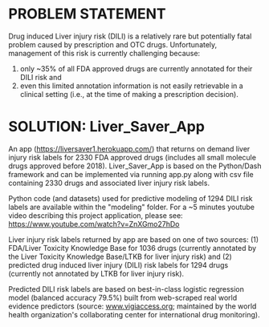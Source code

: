# PROBLEM STATEMENT
Drug induced Liver injury risk (DILI) is a relatively rare but potentially fatal problem caused by prescription and OTC drugs. Unfortunately, management of this risk is currently challenging because:
1.	only ~35% of all FDA approved drugs are currently annotated for their DILI risk and 
2.	even this limited annotation information is not easily retrievable in a clinical setting (i.e., at the time of making a prescription decision).


# SOLUTION: Liver_Saver_App 

An app (https://liversaver1.herokuapp.com/) that returns on demand liver injury risk labels for 2330 FDA approved drugs (includes all small molecule drugs approved before 2018). Liver_Saver_App  is based on the Python/Dash framework and can be implemented via running app.py along with csv file containing 2330 drugs and associated liver injury risk labels. 

Python code (and datasets) used for predictive modeling of 1294 DILI risk labels are available within the "modeling" folder.  For a ~5 minutes youtube video describing this project application, please see: https://www.youtube.com/watch?v=ZnXGmo27hDo

Liver injury risk labels returned by app are based on one of two sources: (1) FDA/Liver Toxicity Knowledge Base for 1036 drugs (currently annotated by the Liver Toxicity Knowledge Base/LTKB for liver injury risk) and (2) predicted drug induced liver injury (DILI) risk labels for 1294 drugs (currently not annotated by LTKB for liver injury risk). 

Predicted DILI risk labels are based on best-in-class logistic regression model (balanced accuracy 79.5%) built from web-scraped real world evidence predictors (source: www.vigiaccess.org; maintained by the world health organization's collaborating center for international drug monitoring).



